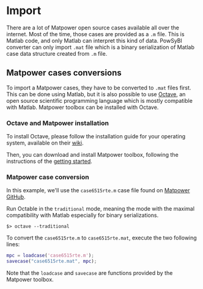# Import
There are a lot of Matpower open source cases available all over the internet. Most of the time, those cases are provided as a `.m` file. This is Matlab code, and only Matlab can interpret this kind of data. PowSyBl converter can only import `.mat` file which is a binary serialization of Matlab case data structure created from `.m` file.

## Matpower cases conversions
To import a Matpower cases, they have to be converted to `.mat` files first. This can be done using Matlab, but it is also possible to use [Octave](https://www.gnu.org/software/octave/), an open source scientific programming language which is mostly compatible with Matlab. Matpower toolbox can be installed with Octave.

### Octave and Matpower installation
To install Octave, please follow the installation guide for your operating system, available on their [wiki](https://wiki.octave.org/Category:Installation).

Then, you can download and install Matpower toolbox, following the instructions of the [getting started](https://matpower.org/about/get-started/).

### Matpower case conversion
In this example, we'll use the `case6515rte.m` case file found on [Matpower GitHub](https://github.com/MATPOWER/matpower/blob/master/data/case6515rte.m).

Run Octable in the `traditional` mode, meaning the mode with the maximal compatibility with Matlab especially for binary serializations.
```shell
$> octave --traditional
```

To convert the `case6515rte.m` to `case6515rte.mat`, execute the two following lines:
```matlab
mpc = loadcase('case6515rte.m');
savecase("case6515rte.mat", mpc);
```
Note that the `loadcase` and `savecase` are functions provided by the Matpower toolbox.
